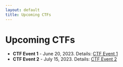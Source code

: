 ```yaml
---
layout: default
title: Upcoming CTFs
---
```


# Upcoming CTFs

* **CTF Event 1** - June 20, 2023. Details: [CTF Event 1](http://www.link-to-ctf.com)
* **CTF Event 2** - July 15, 2023. Details: [CTF Event 2](http://www.link-to-ctf2.com)
